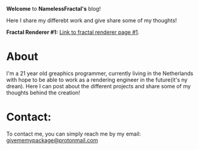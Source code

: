 **Welcome** to **NamelessFractal's** blog!

Here I share my differebt work and give share some of my thoughts! 


**Fractal Renderer #1:** [Link to fractal renderer page #1](./another-page.html).

# About

I'm a 21 year old greaphics programmer, currently living in the Netherlands with hope to be able to work as a rendering engineer in the future(it's ny drean). Here I can post about the different projects and share some of my thoughts behind the creation!

# Contact:

To contact me, you can simply reach me by my email: givememypackage@protonmail.com
